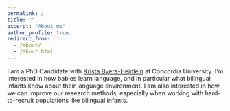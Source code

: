 ```yaml
---
permalink: /
title: ""
excerpt: "About me"
author_profile: true
redirect_from:
  - /about/
  - /about.html
---
```


I am a PhD Candidate with [Krista Byers-Heinlein](http://infantresearch.ca/team/) at Concordia University. I'm interested in how babies learn language, and in particular what bilingual infants know about their language environment. I am also interested in how we can improve our research methods, especially when working with hard-to-recruit populations like bilingual infants.
